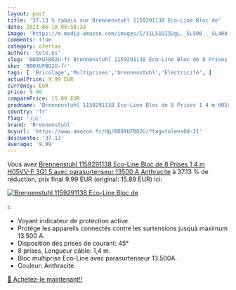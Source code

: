 ```yaml
---
layout: post
title: '37.13 % rabais sur Brennenstuhl 1159291138 Eco-Line Bloc de'
date: 2021-06-18 06:58:33
image: 'https://m.media-amazon.com/images/I/31L51OI32gL._SL500_._SL400_.jpg'
comments: true
category: ofertas
author: 'tole.es'
slug: 'B00XUFBO2U-fr Brennenstuhl 1159291138 Eco-Line Bloc de 8 Prises 1 4 m...'
sku: 'B00XUFBO2U-fr'
tags: [ 'Bricolage','Multiprises','brennenstuhl','Électricité', ]
actualPrice: 9.99 EUR
currency: EUR
price: 9.99
comparePrice: 15.89 EUR
prodname: 'Brennenstuhl 1159291138 Eco-Line Bloc de 8 Prises 1 4 m H05VV-F 3G1 5 avec parasurtenseur 13500 A Anthracite'
country: 'fr'
flag: '🇫🇷'
brand: 'Brennenstuhl'
buyurl: 'https://www.amazon.fr/dp/B00XUFBO2U/?tag=tolees0d-21'
descuento: '37.13'
average: '9.99'
---
```


Vous avez [Brennenstuhl 1159291138 Eco-Line Bloc de 8 Prises 1 4 m H05VV-F 3G1 5 avec parasurtenseur 13500 A Anthracite](https://www.amazon.fr/dp/B00XUFBO2U/?tag=tolees0d-21)  à  37.13 % de réduction, prix final  9.99 EUR (original: 15.89 EUR) ici:

[![Brennenstuhl 1159291138 Eco-Line Bloc de](https://m.media-amazon.com/images/I/31L51OI32gL._SL500_._SL400_.jpg)](https://www.amazon.fr/dp/B00XUFBO2U/?tag=tolees0d-21)

ℹ️:

- Voyant indicateur de protection active.
- Protège les appareils connectés contre les surtensions jusquà maximum 13.500 A.
- Disposition des prises de courant: 45°
- 8 prises, Longueur câble: 1,4 m.
- Bloc multiprise Eco-Line avec parasurtenseur 13.500A.
- Couleur: Anthracite.

[🛒 Achetez-le maintenant!!](https://www.amazon.fr/dp/B00XUFBO2U/?tag=tolees0d-21)
